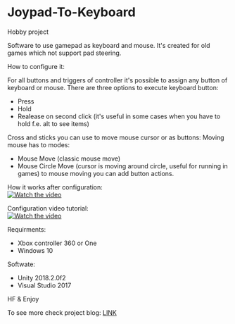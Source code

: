 # Joypad-To-Keyboard

Hobby project

Software to use gamepad as keyboard and mouse. It's created for old games which not support pad steering.

How to configure it:

For all buttons and triggers of controller it's possible to assign any button of keyboard or mouse.
There are three options to execute keyboard button:
- Press
- Hold
- Realease on second click (it's useful in some cases when you have to hold f.e. alt to see items)

Cross and sticks you can use to move mouse cursor or as buttons:
Moving mouse has to modes:
- Mouse Move (classic mouse move)
- Mouse Circle Move (cursor is moving around circle, useful for running in games)
to mouse moving you can add button actions.

How it works after configuration:<br>
[![Watch the video](https://img.youtube.com/vi/mnZfOpr3Fuo/hqdefault.jpg)](https://www.youtube.com/watch?v=mnZfOpr3Fuo)

Configuration video tutorial:<br>
[![Watch the video](https://img.youtube.com/vi/m5i4adH8RBE/hqdefault.jpg)](https://www.youtube.com/watch?v=m5i4adH8RBE)

Requirments:
- Xbox controller 360 or One
- Windows 10

Softwate:
- Unity 2018.2.0f2
- Visual Studio 2017

HF & Enjoy

To see more check project blog:
<a href="https://link2code.games/tag/joypadtokeyboard/">LINK</a>
